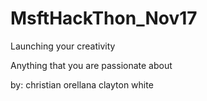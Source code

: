 # MsftHackThon_Nov17

Launching your creativity

Anything that you are passionate about

by:
 christian orellana
 clayton white
